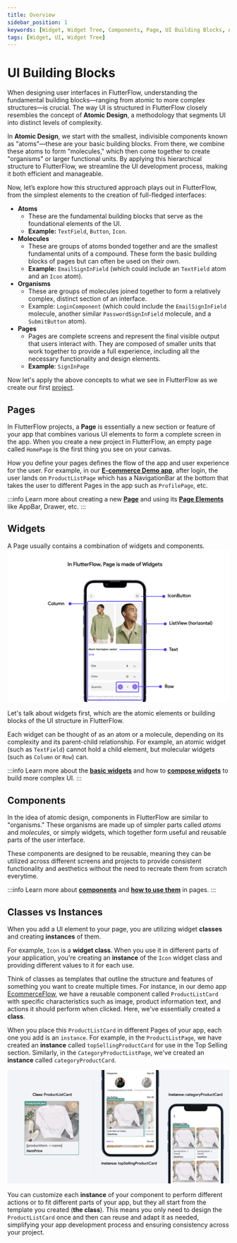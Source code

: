 ```yaml
---
title: Overview
sidebar_position: 1
keywords: [Widget, Widget Tree, Components, Page, UI Building Blocks, Atoms, Molecules, Atomic Design]
tags: [Widget, UI, Widget Tree]
---
```


# UI Building Blocks

When designing user interfaces in FlutterFlow, understanding the fundamental building
blocks—ranging from atomic to more complex structures—is crucial. The way UI is structured in
FlutterFlow closely resembles the concept of **Atomic Design**, a methodology that segments UI into
distinct levels of complexity.

In **Atomic Design**, we start with the smallest, indivisible components known as "atoms"—these are
your basic building blocks. From there, we combine these atoms to form "molecules," which then
come together to create "organisms" or larger functional units. By applying this hierarchical
structure to FlutterFlow, we streamline the UI development process, making it both efficient
and manageable.

Now, let’s explore how this structured approach plays out in FlutterFlow, from the simplest elements
to the creation of full-fledged interfaces:

- **Atoms**
    - These are the fundamental building blocks that serve as the foundational elements of the UI.
    - **Example:** `TextField`, `Button`, `Icon`.
- **Molecules**
    - These are groups of atoms bonded together and are the smallest fundamental units of a
      compound. These form the basic building blocks of pages but can often be used on their own.
    - **Example:** `EmailSignInField` (which could include an `TextField` atom and an `Icon` atom).
- **Organisms**
    - These are groups of molecules joined together to form a relatively complex, distinct section
      of an interface.
    - Example: `LoginComponent` (which could include the `EmailSignInField` molecule, another
      similar `PasswordSignInField` molecule, and a `SubmitButton` atom).
- **Pages**
    - Pages are complete screens and represent the final visible output that users interact with.
      They are composed of smaller units that work together to provide a full experience,
      including all the necessary functionality and design elements.
    - **Example**: `SignInPage`

Now let's apply the above concepts to what we see in FlutterFlow as we create our first
[project](../projects/what-is-a-project.md).

## Pages

In FlutterFlow projects, a **Page** is essentially a new section or feature of your app that combines 
various UI elements to form a complete screen in the app. When you create a new project in 
FlutterFlow, an empty page called `HomePage` is the first thing you see on your canvas. 

How you define your pages defines the flow of the app and user experience for the user. For 
example, in our [**E-commerce Demo app**](https://bit.ly/ff-docs-demo-v2), after login, the user lands on `ProductListPage` which has a 
NavigationBar at the bottom that takes the user to different Pages in the app such as 
`ProfilePage`, etc. 

:::info
Learn more about creating a new [**Page**](pages/intro-pages.md) and using its [**Page Elements**](pages/page-elements.md) like AppBar, Drawer, etc.
:::

## Widgets

A Page usually contains a combination of widgets and components. 
![everything-widget.png](imgs%2Feverything-widget.png)

Let's talk about widgets first, 
which are the atomic elements or building blocks of the UI structure in FlutterFlow. 

Each widget can be thought of as an atom or a molecule, depending on its complexity and its parent-child
relationship. For example, an atomic widget (such as `TextField`) cannot hold a child element, but 
molecular widgets (such as `Column` or `Row`) can.

:::info
Learn more about the [**basic widgets**](widgets/intro-widgets.md) and how to [**compose widgets**](widgets/composing-widgets/rows-column-stack.md) to build more complex UI.
:::

## Components

In the idea of atomic design, components in FlutterFlow are similar to "organisms." These
organisms are made up of simpler parts called _atoms_ and _molecules_, or simply widgets, which 
together form useful and reusable parts of the user interface.

These components are designed to be reusable, meaning they can be utilized across different screens
and projects to provide consistent functionality and aesthetics without the need to recreate them
from scratch everytime.

:::info
Learn more about [**components**](components/intro-components.md) and [**how to use them**](components/using-components.md) in pages. 
:::


## Classes vs Instances

When you add a UI element to your page, you are utilizing widget **classes** and
creating **instances** of them.

For example, `Icon` is a **widget class**. When you use it in different parts of your application,
you're creating an **instance** of the `Icon` widget class and providing different values to it for
each use.

Think of classes as templates that outline the structure and features of
something you want to create multiple times. For instance, in our demo app [EcommerceFlow](https://bit.ly/ff-docs-demo-v2), we
have a reusable component called `ProductListCard` with specific characteristics such as image,
product information text, and actions it should perform when clicked. Here, we've essentially
created a **class**.

When you place this `ProductListCard` in different Pages of your app, each one you add is
an `instance`. For example, in the `ProductListPage`, we have created an **instance** called
`topSellingProductCard` for use in the Top Selling section. Similarly, in the
`CategoryProductListPage`, we've created an **instance** called `categoryProductCard`.

![Class-Instance.png](imgs/Class-Instance.png)

You can customize each **instance** of your component to perform different
actions or to fit different parts of your app, but they all start from the
template you created (**the class**). This means you only need to design the `ProductListCard`
once and then can reuse and adapt it as needed, simplifying your app development
process and ensuring consistency across your project.


